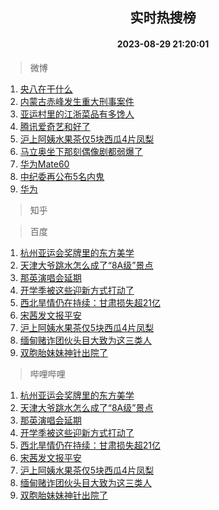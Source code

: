 <div align="center"><h2>实时热搜榜</h2><h4>2023-08-29 21:20:01</h4></div>

> 微博  

1. [央八在干什么](https://s.weibo.com/weibo?q=%23%E5%A4%AE%E5%85%AB%E5%9C%A8%E5%B9%B2%E4%BB%80%E4%B9%88%23&t=31&band_rank=1&Refer=top)<br />
2. [内蒙古赤峰发生重大刑事案件](https://s.weibo.com/weibo?q=%23%E5%86%85%E8%92%99%E5%8F%A4%E8%B5%A4%E5%B3%B0%E5%8F%91%E7%94%9F%E9%87%8D%E5%A4%A7%E5%88%91%E4%BA%8B%E6%A1%88%E4%BB%B6%23&t=31&band_rank=2&Refer=top)<br />
3. [亚运村里的江浙菜品有多馋人](https://s.weibo.com/weibo?q=%23%E4%BA%9A%E8%BF%90%E6%9D%91%E9%87%8C%E7%9A%84%E6%B1%9F%E6%B5%99%E8%8F%9C%E5%93%81%E6%9C%89%E5%A4%9A%E9%A6%8B%E4%BA%BA%23&t=31&band_rank=3&Refer=top)<br />
4. [腾讯爱奇艺和好了](https://s.weibo.com/weibo?q=%23%E8%85%BE%E8%AE%AF%E7%88%B1%E5%A5%87%E8%89%BA%E5%92%8C%E5%A5%BD%E4%BA%86%23&t=31&band_rank=4&Refer=top)<br />
5. [沪上阿姨水果茶仅5块西瓜4片凤梨](https://s.weibo.com/weibo?q=%23%E6%B2%AA%E4%B8%8A%E9%98%BF%E5%A7%A8%E6%B0%B4%E6%9E%9C%E8%8C%B6%E4%BB%855%E5%9D%97%E8%A5%BF%E7%93%9C4%E7%89%87%E5%87%A4%E6%A2%A8%23&t=31&band_rank=5&Refer=top)<br />
6. [马立奥坐下那刻偶像剧都弱爆了](https://s.weibo.com/weibo?q=%E9%A9%AC%E7%AB%8B%E5%A5%A5%E5%9D%90%E4%B8%8B%E9%82%A3%E5%88%BB%E5%81%B6%E5%83%8F%E5%89%A7%E9%83%BD%E5%BC%B1%E7%88%86%E4%BA%86&t=31&band_rank=6&Refer=top)<br />
7. [华为Mate60](https://s.weibo.com/weibo?q=%E5%8D%8E%E4%B8%BAMate60&t=31&band_rank=7&Refer=top)<br />
8. [中纪委再公布5名内鬼](https://s.weibo.com/weibo?q=%23%E4%B8%AD%E7%BA%AA%E5%A7%94%E5%86%8D%E5%85%AC%E5%B8%835%E5%90%8D%E5%86%85%E9%AC%BC%23&t=31&band_rank=8&Refer=top)<br />
9. [华为](https://s.weibo.com/weibo?q=%E5%8D%8E%E4%B8%BA&t=31&band_rank=9&Refer=top)<br />

> 知乎  


> 百度  

1. [杭州亚运会奖牌里的东方美学](https://www.baidu.com/s?wd=%E6%9D%AD%E5%B7%9E%E4%BA%9A%E8%BF%90%E4%BC%9A%E5%A5%96%E7%89%8C%E9%87%8C%E7%9A%84%E4%B8%9C%E6%96%B9%E7%BE%8E%E5%AD%A6&sa=fyb_news&rsv_dl=fyb_news)<br />
2. [天津大爷跳水怎么成了“8A级”景点](https://www.baidu.com/s?wd=%E5%A4%A9%E6%B4%A5%E5%A4%A7%E7%88%B7%E8%B7%B3%E6%B0%B4%E6%80%8E%E4%B9%88%E6%88%90%E4%BA%86%E2%80%9C8A%E7%BA%A7%E2%80%9D%E6%99%AF%E7%82%B9&sa=fyb_news&rsv_dl=fyb_news)<br />
3. [那英演唱会延期](https://www.baidu.com/s?wd=%E9%82%A3%E8%8B%B1%E6%BC%94%E5%94%B1%E4%BC%9A%E5%BB%B6%E6%9C%9F&sa=fyb_news&rsv_dl=fyb_news)<br />
4. [开学季被这些迎新方式打动了](https://www.baidu.com/s?wd=%E5%BC%80%E5%AD%A6%E5%AD%A3%E8%A2%AB%E8%BF%99%E4%BA%9B%E8%BF%8E%E6%96%B0%E6%96%B9%E5%BC%8F%E6%89%93%E5%8A%A8%E4%BA%86&sa=fyb_news&rsv_dl=fyb_news)<br />
5. [西北旱情仍在持续：甘肃损失超21亿](https://www.baidu.com/s?wd=%E8%A5%BF%E5%8C%97%E6%97%B1%E6%83%85%E4%BB%8D%E5%9C%A8%E6%8C%81%E7%BB%AD%EF%BC%9A%E7%94%98%E8%82%83%E6%8D%9F%E5%A4%B1%E8%B6%8521%E4%BA%BF&sa=fyb_news&rsv_dl=fyb_news)<br />
6. [宋茜发文报平安](https://www.baidu.com/s?wd=%E5%AE%8B%E8%8C%9C%E5%8F%91%E6%96%87%E6%8A%A5%E5%B9%B3%E5%AE%89&sa=fyb_news&rsv_dl=fyb_news)<br />
7. [沪上阿姨水果茶仅5块西瓜4片凤梨](https://www.baidu.com/s?wd=%E6%B2%AA%E4%B8%8A%E9%98%BF%E5%A7%A8%E6%B0%B4%E6%9E%9C%E8%8C%B6%E4%BB%855%E5%9D%97%E8%A5%BF%E7%93%9C4%E7%89%87%E5%87%A4%E6%A2%A8&sa=fyb_news&rsv_dl=fyb_news)<br />
8. [缅甸赌诈团伙头目大致为这三类人](https://www.baidu.com/s?wd=%E7%BC%85%E7%94%B8%E8%B5%8C%E8%AF%88%E5%9B%A2%E4%BC%99%E5%A4%B4%E7%9B%AE%E5%A4%A7%E8%87%B4%E4%B8%BA%E8%BF%99%E4%B8%89%E7%B1%BB%E4%BA%BA&sa=fyb_news&rsv_dl=fyb_news)<br />
9. [双胞胎妹妹神针出院了](https://www.baidu.com/s?wd=%E5%8F%8C%E8%83%9E%E8%83%8E%E5%A6%B9%E5%A6%B9%E7%A5%9E%E9%92%88%E5%87%BA%E9%99%A2%E4%BA%86&sa=fyb_news&rsv_dl=fyb_news)<br />

> 哔哩哔哩  

1. [杭州亚运会奖牌里的东方美学](https://www.baidu.com/s?wd=%E6%9D%AD%E5%B7%9E%E4%BA%9A%E8%BF%90%E4%BC%9A%E5%A5%96%E7%89%8C%E9%87%8C%E7%9A%84%E4%B8%9C%E6%96%B9%E7%BE%8E%E5%AD%A6&sa=fyb_news&rsv_dl=fyb_news)<br />
2. [天津大爷跳水怎么成了“8A级”景点](https://www.baidu.com/s?wd=%E5%A4%A9%E6%B4%A5%E5%A4%A7%E7%88%B7%E8%B7%B3%E6%B0%B4%E6%80%8E%E4%B9%88%E6%88%90%E4%BA%86%E2%80%9C8A%E7%BA%A7%E2%80%9D%E6%99%AF%E7%82%B9&sa=fyb_news&rsv_dl=fyb_news)<br />
3. [那英演唱会延期](https://www.baidu.com/s?wd=%E9%82%A3%E8%8B%B1%E6%BC%94%E5%94%B1%E4%BC%9A%E5%BB%B6%E6%9C%9F&sa=fyb_news&rsv_dl=fyb_news)<br />
4. [开学季被这些迎新方式打动了](https://www.baidu.com/s?wd=%E5%BC%80%E5%AD%A6%E5%AD%A3%E8%A2%AB%E8%BF%99%E4%BA%9B%E8%BF%8E%E6%96%B0%E6%96%B9%E5%BC%8F%E6%89%93%E5%8A%A8%E4%BA%86&sa=fyb_news&rsv_dl=fyb_news)<br />
5. [西北旱情仍在持续：甘肃损失超21亿](https://www.baidu.com/s?wd=%E8%A5%BF%E5%8C%97%E6%97%B1%E6%83%85%E4%BB%8D%E5%9C%A8%E6%8C%81%E7%BB%AD%EF%BC%9A%E7%94%98%E8%82%83%E6%8D%9F%E5%A4%B1%E8%B6%8521%E4%BA%BF&sa=fyb_news&rsv_dl=fyb_news)<br />
6. [宋茜发文报平安](https://www.baidu.com/s?wd=%E5%AE%8B%E8%8C%9C%E5%8F%91%E6%96%87%E6%8A%A5%E5%B9%B3%E5%AE%89&sa=fyb_news&rsv_dl=fyb_news)<br />
7. [沪上阿姨水果茶仅5块西瓜4片凤梨](https://www.baidu.com/s?wd=%E6%B2%AA%E4%B8%8A%E9%98%BF%E5%A7%A8%E6%B0%B4%E6%9E%9C%E8%8C%B6%E4%BB%855%E5%9D%97%E8%A5%BF%E7%93%9C4%E7%89%87%E5%87%A4%E6%A2%A8&sa=fyb_news&rsv_dl=fyb_news)<br />
8. [缅甸赌诈团伙头目大致为这三类人](https://www.baidu.com/s?wd=%E7%BC%85%E7%94%B8%E8%B5%8C%E8%AF%88%E5%9B%A2%E4%BC%99%E5%A4%B4%E7%9B%AE%E5%A4%A7%E8%87%B4%E4%B8%BA%E8%BF%99%E4%B8%89%E7%B1%BB%E4%BA%BA&sa=fyb_news&rsv_dl=fyb_news)<br />
9. [双胞胎妹妹神针出院了](https://www.baidu.com/s?wd=%E5%8F%8C%E8%83%9E%E8%83%8E%E5%A6%B9%E5%A6%B9%E7%A5%9E%E9%92%88%E5%87%BA%E9%99%A2%E4%BA%86&sa=fyb_news&rsv_dl=fyb_news)<br />

